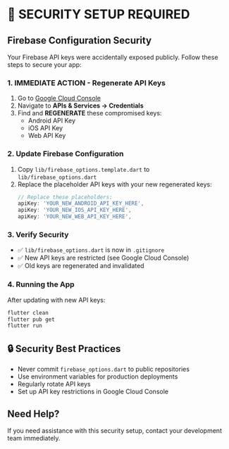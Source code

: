 # 🚨 SECURITY SETUP REQUIRED

## Firebase Configuration Security

Your Firebase API keys were accidentally exposed publicly. Follow these steps to secure your app:

### 1. **IMMEDIATE ACTION - Regenerate API Keys**
1. Go to [Google Cloud Console](https://console.cloud.google.com/)
2. Navigate to **APIs & Services → Credentials**
3. Find and **REGENERATE** these compromised keys:
   - Android API Key
   - iOS API Key  
   - Web API Key

### 2. **Update Firebase Configuration**
1. Copy `lib/firebase_options.template.dart` to `lib/firebase_options.dart`
2. Replace the placeholder API keys with your new regenerated keys:
   ```dart
   // Replace these placeholders:
   apiKey: 'YOUR_NEW_ANDROID_API_KEY_HERE',
   apiKey: 'YOUR_NEW_IOS_API_KEY_HERE',
   apiKey: 'YOUR_NEW_WEB_API_KEY_HERE',
   ```

### 3. **Verify Security**
- ✅ `lib/firebase_options.dart` is now in `.gitignore`
- ✅ New API keys are restricted (see Google Cloud Console)
- ✅ Old keys are regenerated and invalidated

### 4. **Running the App**
After updating with new API keys:
```bash
flutter clean
flutter pub get
flutter run
```

## 🔒 Security Best Practices
- Never commit `firebase_options.dart` to public repositories
- Use environment variables for production deployments
- Regularly rotate API keys
- Set up API key restrictions in Google Cloud Console

## Need Help?
If you need assistance with this security setup, contact your development team immediately.
